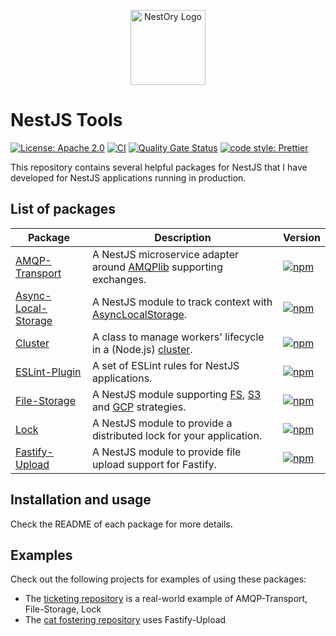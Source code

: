 <p align="center">
  <a href="https://github.com/getlarge/nestjs-tools/" target="blank"><img src="https://ipfs.io/ipfs/QmQ6CMaraTMrv8byJfY64mDM6o7citx1pgEobMKWEJaSCB?filename=ory-nestjs-min.png" width="120" alt="NestOry Logo" /></a>
</p>

# NestJS Tools

[![License: Apache 2.0](https://img.shields.io/badge/License-Apache-yellow.svg)](https://opensource.org/license/apache-2-0)
[![CI](https://github.com/getlarge/nestjs-tools/actions/workflows/node.yml/badge.svg)](https://github.com/getlarge/nestjs-tools/actions/workflows/node.yml)
[![Quality Gate Status](https://sonarcloud.io/api/project_badges/measure?project=getlarge_nestjs-tools&metric=alert_status)](https://sonarcloud.io/summary/new_code?id=getlarge_nestjs-tools)
[![code style: Prettier](https://img.shields.io/badge/code_style-prettier-ff69b4.svg?style=flat-square)](https://github.com/prettier/prettier)

This repository contains several helpful packages for NestJS that I have developed for NestJS applications running in production.

## List of packages

| Package                                                         | Description                                                          | Version                                                                                                                                                            |
| --------------------------------------------------------------- | -------------------------------------------------------------------- | ------------------------------------------------------------------------------------------------------------------------------------------------------------------ |
| [AMQP-Transport](./packages/amqp-transport/README.md)           | A NestJS microservice adapter around [AMQPlib] supporting exchanges. | [![npm](https://img.shields.io/npm/v/@getlarge/nestjs-tools-amqp-transport.svg?style=flat)](https://npmjs.org/package/@getlarge/nestjs-tools-amqp-transport)       |
| [Async-Local-Storage](./packages/async-local-storage/README.md) | A NestJS module to track context with [AsyncLocalStorage].           | [![npm](https://img.shields.io/npm/v/@getlarge/nestjs-tools-async-local-storage?style=flat)](https://npmjs.org/package/@getlarge/nestjs-tools-async-local-storage) |
| [Cluster](./packages/cluster/README.md)                         | A class to manage workers' lifecycle in a (Node.js) [cluster].       | [![npm](https://img.shields.io/npm/v/@getlarge/nestjs-tools-cluster?style=flat)](https://npmjs.org/package/@getlarge/nestjs-tools-cluster)                         |
| [ESLint-Plugin](./packages/eslint-plugin/README.md)             | A set of ESLint rules for NestJS applications.                       | [![npm](https://img.shields.io/npm/v/@getlarge/eslint-plugin-nestjs-tools?style=flat)](https://npmjs.org/package/@getlarge/eslint-plugin-nestjs-tools)             |
| [File-Storage](./packages/file-storage/README.md)               | A NestJS module supporting [FS], [S3] and [GCP] strategies.          | [![npm](https://img.shields.io/npm/v/@getlarge/nestjs-tools-file-storage?style=flat)](https://npmjs.org/package/@getlarge/nestjs-tools-file-storage)               |
| [Lock](./packages/lock/README.md)                               | A NestJS module to provide a distributed lock for your application.  | [![npm](https://img.shields.io/npm/v/@getlarge/nestjs-tools-lock?style=flat)](https://npmjs.org/package/@getlarge/nestjs-tools-lock)                               |
| [Fastify-Upload](./packages/fastify-upload/README.md)           | A NestJS module to provide file upload support for Fastify.          | [![npm](https://img.shields.io/npm/v/@getlarge/nestjs-tools-fastify-upload?style=flat)](https://npmjs.org/package/@getlarge/nestjs-tools-fastify-upload)           |

## Installation and usage

Check the README of each package for more details.

## Examples

Check out the following projects for examples of using these packages:

- The [ticketing repository](https://github.com/getlarge/ticketing) is a real-world example of AMQP-Transport, File-Storage, Lock
- The [cat fostering repository](https://github.com/getlarge/catfostering) uses Fastify-Upload

[AMQPlib]: https://amqp-node.github.io/amqplib/
[AsyncLocalStorage]: https://nodejs.org/api/async_context.html#class-asynclocalstorage
[cluster]: https://nodejs.org/api/cluster.html
[FS]: https://nodejs.org/api/fs.html
[S3]: https://aws.amazon.com/s3/
[GCP]: https://cloud.google.com/storage
